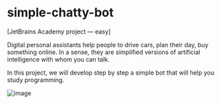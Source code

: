 # simple-chatty-bot

[JetBrains Academy project — easy]

Digital personal assistants help people to drive cars, plan their day, buy something online. In a sense, they are simplified versions of artificial intelligence with whom you can talk.

In this project, we will develop step by step a simple bot that will help you study programming.

![image](https://user-images.githubusercontent.com/33701673/179361571-61b30f86-cf8d-4435-94d0-f93e2e1057ed.png)
